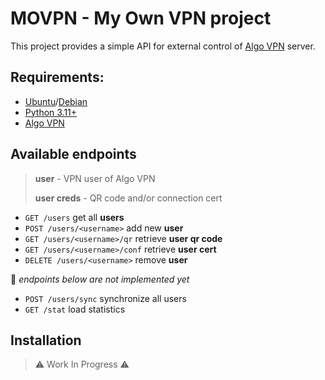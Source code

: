 # MOVPN - My Own VPN project

This project provides a simple API for external control of [Algo VPN](https://github.com/trailofbits/algo) server.

## Requirements:
- [Ubuntu](https://ubuntu.com/)/[Debian](https://www.debian.org/)
- [Python 3.11+](https://www.python.org/)
- [Algo VPN](https://github.com/trailofbits/algo)

## Available endpoints

> **user** - VPN user of Algo VPN
> 
> **user creds** - QR code and/or connection cert


- `GET /users`                   get all **users**
- `POST /users/<username>`       add new **user**
- `GET /users/<username>/qr`     retrieve **user qr code**
- `GET /users/<username>/conf`   retrieve **user cert**
- `DELETE /users/<username>`     remove **user**

🚨 _endpoints below are not implemented yet_

- `POST /users/sync`             synchronize all users
- `GET /stat`                    load statistics

## Installation
> ⚠️ Work In Progress ⚠️

